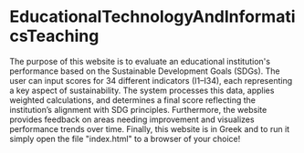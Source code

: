 # EducationalTechnologyAndInformaticsTeaching
The purpose of this website is to evaluate an educational institution's performance based on the Sustainable Development Goals (SDGs). The user can input scores for 34 different indicators (I1–I34), each representing a key aspect of sustainability. The system processes this data, applies weighted calculations, and determines a final score reflecting the institution’s alignment with SDG principles. Furthermore, the website provides feedback on areas needing improvement and visualizes performance trends over time. Finally, this website is in Greek and to run it simply open the file "index.html" to a browser of your choice!
